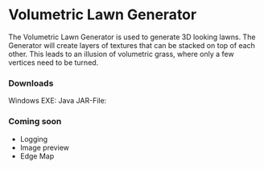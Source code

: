 # Volumetric Lawn Generator
The Volumetric Lawn Generator is used to generate 3D looking lawns. The Generator will create layers
of textures that can be stacked on top of each other. This leads to an illusion of volumetric grass,
where only a few vertices need to be turned.


### Downloads
Windows EXE: 
Java JAR-File: 

### Coming soon
- Logging
- Image preview
- Edge Map